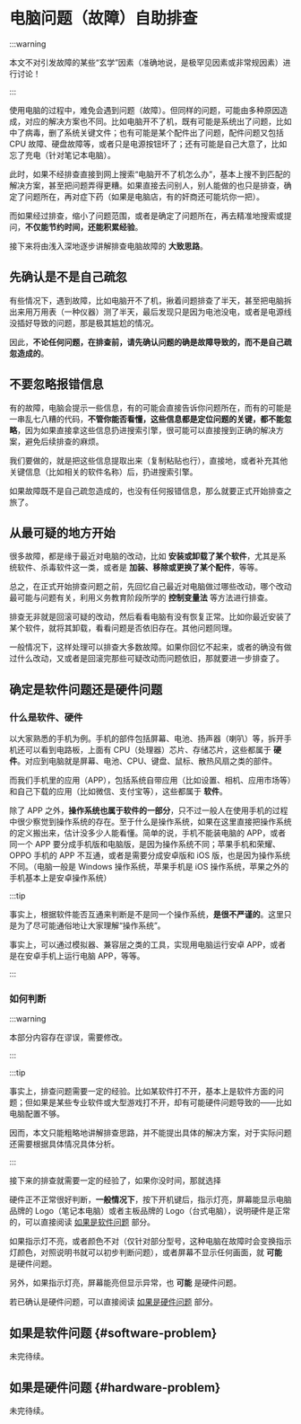 # 电脑问题（故障）自助排查

:::warning

本文不对引发故障的某些“玄学”因素（准确地说，是极罕见因素或非常规因素）进行讨论！

:::

使用电脑的过程中，难免会遇到问题（故障）。但同样的问题，可能由多种原因造成，对应的解决方案也不同。比如电脑开不了机，既有可能是系统出了问题，比如中了病毒，删了系统关键文件；也有可能是某个配件出了问题，配件问题又包括 CPU 故障、硬盘故障等，或者只是电源按钮坏了；还有可能是自己大意了，比如忘了充电（针对笔记本电脑）。

此时，如果不经排查直接到网上搜索“电脑开不了机怎么办”，基本上搜不到匹配的解决方案，甚至把问题弄得更糟。如果直接去问别人，别人能做的也只是排查，确定了问题所在，再对症下药（如果是电脑店，有的奸商还可能坑你一把）。

而如果经过排查，缩小了问题范围，或者是确定了问题所在，再去精准地搜索或提问，**不仅能节约时间，还能积累经验**。

接下来将由浅入深地逐步讲解排查电脑故障的 **大致思路**。

## 先确认是不是自己疏忽

有些情况下，遇到故障，比如电脑开不了机，揪着问题排查了半天，甚至把电脑拆出来用万用表（一种仪器）测了半天，最后发现只是因为电池没电，或者是电源线没插好导致的问题，那是极其尴尬的情况。

因此，**不论任何问题，在排查前，请先确认问题的确是故障导致的，而不是自己疏忽造成的**。

## 不要忽略报错信息

有的故障，电脑会提示一些信息，有的可能会直接告诉你问题所在，而有的可能是一串乱七八糟的代码，**不管你能否看懂，这些信息都是定位问题的关键，都不能忽略**，因为如果直接拿这些信息扔进搜索引擎，很可能可以直接搜到正确的解决方案，避免后续排查的麻烦。

我们要做的，就是把这些信息提取出来（复制粘贴也行），直接地，或者补充其他关键信息（比如相关的软件名称）后，扔进搜索引擎。

如果故障既不是自己疏忽造成的，也没有任何报错信息，那么就要正式开始排查之旅了。

## 从最可疑的地方开始

很多故障，都是缘于最近对电脑的改动，比如 **安装或卸载了某个软件**，尤其是系统软件、杀毒软件这一类，或者是 **加装、移除或更换了某个配件**，等等。

总之，在正式开始排查问题之前，先回忆自己最近对电脑做过哪些改动，哪个改动最可能与问题有关，利用义务教育阶段所学的 **控制变量法** 等方法进行排查。

排查无非就是回滚可疑的改动，然后看看电脑有没有恢复正常。比如你最近安装了某个软件，就将其卸载，看看问题是否依旧存在。其他问题同理。

一般情况下，这样处理可以排查大多数故障。如果你回忆不起来，或者的确没有做过什么改动，又或者是回滚完那些可疑改动而问题依旧，那就要进一步排查了。

## 确定是软件问题还是硬件问题

### 什么是软件、硬件

以大家熟悉的手机为例。手机的部件包括屏幕、电池、扬声器（喇叭）等，拆开手机还可以看到电路板，上面有 CPU（处理器）芯片、存储芯片，这些都属于 **硬件**。对应到电脑就是屏幕、电池、CPU、键盘、鼠标、散热风扇之类的部件。

而我们手机里的应用（APP），包括系统自带应用（比如设置、相机、应用市场等）和自己下载的应用（比如微信、支付宝等），这些都属于 **软件**。

除了 APP 之外，**操作系统也属于软件的一部分**，只不过一般人在使用手机的过程中很少察觉到操作系统的存在。至于什么是操作系统，如果在这里直接把操作系统的定义搬出来，估计没多少人能看懂。简单的说，手机不能装电脑的 APP，或者同一个 APP 要分成手机版和电脑版，是因为操作系统不同；苹果手机和荣耀、OPPO 手机的 APP 不互通，或者是需要分成安卓版和 iOS 版，也是因为操作系统不同。（电脑一般是 Windows 操作系统，苹果手机是 iOS 操作系统，苹果之外的手机基本上是安卓操作系统）

:::tip

事实上，根据软件能否互通来判断是不是同一个操作系统，**是很不严谨的**。这里只是为了尽可能通俗地让大家理解“操作系统”。

事实上，可以通过模拟器、兼容层之类的工具，实现用电脑运行安卓 APP，或者是在安卓手机上运行电脑 APP，等等。

:::

### 如何判断

:::warning

本部分内容存在谬误，需要修改。

:::

:::tip

事实上，排查问题需要一定的经验。比如某软件打不开，基本上是软件方面的问题；但如果是某些专业软件或大型游戏打不开，却有可能硬件问题导致的——比如电脑配置不够。

因而，本文只能粗略地讲解排查思路，并不能提出具体的解决方案，对于实际问题还需要根据具体情况具体分析。

:::

接下来的排查就需要一定的经验了，如果你没时间，那就选择

硬件正不正常很好判断，**一般情况下**，按下开机键后，指示灯亮，屏幕能显示电脑品牌的 Logo（笔记本电脑）或者主板品牌的 Logo（台式电脑），说明硬件是正常的，可以直接阅读 [如果是软件问题](#software-problem) 部分。

如果指示灯不亮，或者颜色不对（仅针对部分型号，这种电脑在故障时会变换指示灯颜色，对照说明书就可以初步判断问题），或者屏幕不显示任何画面，就 **可能** 是硬件问题。

另外，如果指示灯亮，屏幕能亮但显示异常，也 **可能** 是硬件问题。

若已确认是硬件问题，可以直接阅读 [如果是硬件问题](#hardware-problem) 部分。

## 如果是软件问题 {#software-problem}

未完待续。

## 如果是硬件问题 {#hardware-problem}

未完待续。
